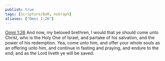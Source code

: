 ```yaml
---
publish: true
tags: [Scripture/BoM, noGraph]
aliases: ["Omni 1:26"]
---
```

[Omni 1:26](https://churchofjesuschrist.org/study/scriptures/bofm/omni/1?lang=eng&id=p26#p26) And now, my beloved brethren, I would that ye should come unto Christ, who is the Holy One of Israel, and partake of his salvation, and the power of his redemption. Yea, come unto him, and offer your whole souls as an offering unto him, and continue in fasting and praying, and endure to the end; and as the Lord liveth ye will be saved.
